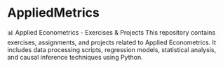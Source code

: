 # AppliedMetrics
📊 Applied Econometrics - Exercises &amp; Projects This repository contains exercises, assignments, and projects related to Applied Econometrics. It includes data processing scripts, regression models, statistical analysis, and causal inference techniques using Python.
